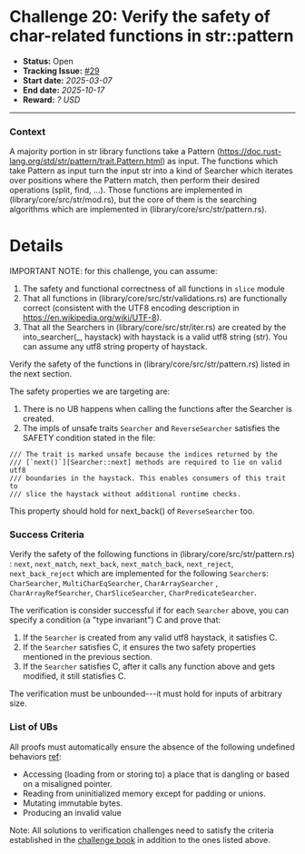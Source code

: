 # Challenge 20: Verify the safety of char-related functions in str::pattern

- **Status:** Open
- **Tracking Issue:** [#29](https://github.com/model-checking/verify-rust-std/issues/29)
- **Start date:** *2025-03-07*
- **End date:** *2025-10-17*
- **Reward:** *? USD*

-------------------


### Context

A majority portion in str library functions take a Pattern (https://doc.rust-lang.org/std/str/pattern/trait.Pattern.html) as input. 
The functions which take Pattern as input turn the input str into a kind of Searcher which iterates over positions where the Pattern match, then perform their desired operations (split, find, ...).
Those functions are implemented in (library/core/src/str/mod.rs), but the core of them is the searching algorithms which are implemented in (library/core/src/str/pattern.rs).

# Details

IMPORTANT NOTE: for this challenge, you can assume: 
1. The safety and functional correctness of all functions in `slice` module 
2. That all functions in (library/core/src/str/validations.rs) are functionally correct (consistent with the UTF8 encoding description in https://en.wikipedia.org/wiki/UTF-8). 
3. That all the Searchers in (library/core/src/str/iter.rs) are created by the into_searcher(_, haystack) with haystack is a valid utf8 string (str). You can assume any utf8 string property of haystack.

Verify the safety of the functions in (library/core/src/str/pattern.rs) listed in the next section.

The safety properties we are targeting are: 
1. There is no UB happens when calling the functions after the Searcher is created.
2. The impls of unsafe traits `Searcher` and `ReverseSearcher` satisfies the SAFETY condition stated in the file: 
```
/// The trait is marked unsafe because the indices returned by the
/// [`next()`][Searcher::next] methods are required to lie on valid utf8
/// boundaries in the haystack. This enables consumers of this trait to
/// slice the haystack without additional runtime checks.
```
This property should hold for next_back() of `ReverseSearcher` too.


### Success Criteria

Verify the safety of the following functions in (library/core/src/str/pattern.rs) : `next`, `next_match`, `next_back`, `next_match_back`, `next_reject`, `next_back_reject`
which are implemented for the following `Searcher`s:  `CharSearcher`, `MultiCharEqSearcher`, `CharArraySearcher` , `CharArrayRefSearcher`, `CharSliceSearcher`, `CharPredicateSearcher`.

The verification is consider successful if for each `Searcher` above, you can specify a condition (a "type invariant") C and prove that:
1. If the `Searcher` is created from any valid utf8 haystack, it satisfies C.
2. If the `Searcher` satisfies C, it ensures the two safety properties mentioned in the previous section.
3. If the `Searcher` satisfies C, after it calls any function above and gets modified, it still statisfies C.


The verification must be unbounded---it must hold for inputs of arbitrary size.

### List of UBs

All proofs must automatically ensure the absence of the following undefined behaviors [ref](https://github.com/rust-lang/reference/blob/142b2ed77d33f37a9973772bd95e6144ed9dce43/src/behavior-considered-undefined.md):

* Accessing (loading from or storing to) a place that is dangling or based on a misaligned pointer.
* Reading from uninitialized memory except for padding or unions.
* Mutating immutable bytes.
* Producing an invalid value


Note: All solutions to verification challenges need to satisfy the criteria established in the [challenge book](../general-rules.md)
in addition to the ones listed above.

